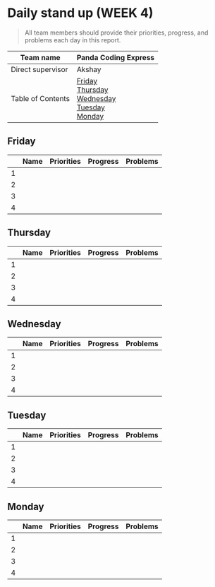 # Daily stand up (WEEK 4)
> All team members should provide their priorities, progress, and problems each day in this report.

| Team name | Panda Coding Express |
| ----------- | ----------- |
| Direct supervisor | Akshay |
| Table of Contents | [Friday](#friday) <br> [Thursday](#thursday) <br> [Wednesday](#wednesday) <br> [Tuesday](#tuesday) <br> [Monday](#monday) |

## Friday
|  | Name | Priorities | Progress | Problems |
| ----------- | ----------- | ----------- | ----------- | ----------- |
| 1 |
| 2 |
| 3 |
| 4 |

## Thursday
|  | Name | Priorities | Progress | Problems |
| ----------- | ----------- | ----------- | ----------- | ----------- |
| 1 |
| 2 |
| 3 |
| 4 |

## Wednesday
|  | Name | Priorities | Progress | Problems |
| ----------- | ----------- | ----------- | ----------- | ----------- |
| 1 |
| 2 |
| 3 |
| 4 |

## Tuesday
|  | Name | Priorities | Progress | Problems |
| ----------- | ----------- | ----------- | ----------- | ----------- |
| 1 |
| 2 |
| 3 |
| 4 |

## Monday
|  | Name | Priorities | Progress | Problems |
| ----------- | ----------- | ----------- | ----------- | ----------- |
| 1 |
| 2 |
| 3 |
| 4 |
